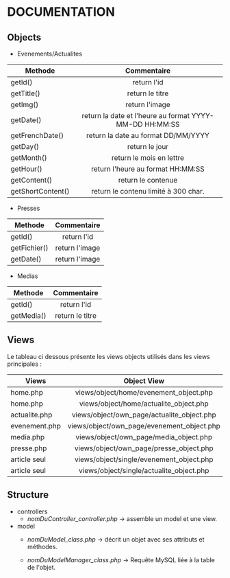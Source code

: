 DOCUMENTATION
================
Objects
---------
* Evenements/Actualites

| Methode        | Commentaire | 
| ------------- |:-------------:| 
| getId()      | return l'id |
| getTitle()      | return le titre |
| getImg()    | return l'image      |
| getDate() | return la date et l'heure au format YYYY-MM-DD HH:MM:SS|
| getFrenchDate() | return la date au format  DD/MM/YYYY|     
| getDay() | return le jour |
| getMonth() | return le mois en lettre |
| getHour() | return l'heure au format HH:MM:SS|
| getContent() | return le contenue  |
| getShortContent() | return le contenu limité à 300 char.  |

* Presses

| Methode        | Commentaire | 
| ------------- |:-------------:| 
| getId()      | return l'id |
| getFichier()    | return l'image      |
| getDate()    | return l'image      |

* Medias

| Methode        | Commentaire | 
| ------------- |:-------------:| 
| getId()      | return l'id |
| getMedia()      | return le titre |

Views
-----

Le tableau ci dessous présente les views objects utilisés dans les views principales :  

| Views        | Object View | 
| ------------- |:-------------:| 
| home.php     | views/object/home/evenement_object.php |
| home.php     | views/object/home/actualite_object.php |
| actualite.php     | views/object/own_page/actualite_object.php |
| evenement.php     | views/object/own_page/evenement_object.php |
| media.php     | views/object/own_page/media_object.php |
| presse.php     | views/object/own_page/presse_object.php |
| article seul     | views/object/single/evenement_object.php |
| article seul     | views/object/single/actualite_object.php |

Structure
---------
* controllers
   * *nomDuController_controller.php* -> assemble un model et une view.
* model
   * *nomDuModel_class.php* -> décrit un objet avec ses attributs et méthodes.
    
   * *nomDuModelManager_class.php* -> Requête MySQL liée à la table de l'objet.
    
    
